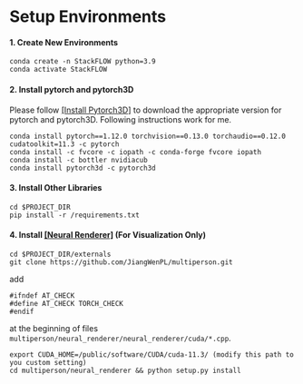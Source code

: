 # Setup Environments

#### 1. Create New Environments

```
conda create -n StackFLOW python=3.9
conda activate StackFLOW
```

#### 2. Install pytorch and pytorch3D

Please follow [[Install Pytorch3D]](https://github.com/facebookresearch/pytorch3d/blob/main/INSTALL.md) to download the appropriate version for pytorch and pytorch3D. Following instructions work for me.

```
conda install pytorch==1.12.0 torchvision==0.13.0 torchaudio==0.12.0 cudatoolkit=11.3 -c pytorch
conda install -c fvcore -c iopath -c conda-forge fvcore iopath
conda install -c bottler nvidiacub
conda install pytorch3d -c pytorch3d
```

#### 3. Install Other Libraries

```
cd $PROJECT_DIR
pip install -r /requirements.txt
```

#### 4. Install [[Neural Renderer]](https://github.com/JiangWenPL/multiperson/tree/master) (For Visualization Only)

```
cd $PROJECT_DIR/externals
git clone https://github.com/JiangWenPL/multiperson.git
```

add

```
#ifndef AT_CHECK 
#define AT_CHECK TORCH_CHECK 
#endif 
```

at the beginning of files `multiperson/neural_renderer/neural_renderer/cuda/*.cpp`.

```
export CUDA_HOME=/public/software/CUDA/cuda-11.3/ (modify this path to you custom setting)
cd multiperson/neural_renderer && python setup.py install
```

